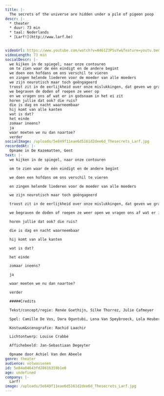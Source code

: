 ```yaml
---
title: |-
  The secrets of the universe are hidden under a pile of pigeon poop
descr: |-
  * theater
  * duur: 73 min
  * taal: Nederlands
  * [Larf!](http://www.larf.be)

  ‍
videoUrl: https://www.youtube.com/watch?v=A461Z3PSuYw&feature=youtu.be&t=1
videoLength: 73 min
socialDescr: |-
  we kijken in de spiegel, naar onze contouren
  om te zien waar de één eindigt en de andere begint
  we doen een hofdans om ons verschil te vieren
  en zingen helende liederen voor de moeder van alle moeders
  we zijn neurotisch maar toch geëngageerd
  troost zit in de eerlijkheid over onze mislukkingen, dat geven we graag toe
  we begraven de doden of roepen ze weer op
  en we vragen ons af wat er in godsnaam in het ei zit
  horen jullie dat ook? die ruis?
  die is dag en nacht waarneembaar
  hij komt van alle kanten
  wat is dat?
  het einde
  zomaar ineens?
  ja
  waar moeten we nu dan naartoe?
  verder
socialImage: /uploads/5e849f11eae6d5161d2dee6d_Thesecrets_Larf.jpg
recordedAt: |-
  Opname in De Kazematten, Gent
text: |-
  we kijken in de spiegel, naar onze contouren

  om te zien waar de één eindigt en de andere begint

  we doen een hofdans om ons verschil te vieren

  en zingen helende liederen voor de moeder van alle moeders

  we zijn neurotisch maar toch geëngageerd

  troost zit in de eerlijkheid over onze mislukkingen, dat geven we graag toe

  we begraven de doden of roepen ze weer open we vragen ons af wat er in godsnaam in het ei zit

  horen jullie dat ook? die ruis?

  die is dag en nacht waarneembaar

  hij komt van alle kanten

  wat is dat?

  het einde

  zomaar ineens?

  ja

  waar moeten we nu dan naartoe?

  verder

  #####Credits

  Tekst/concept/regie: Renée Goethijn, Silke Thorrez, Julie Cafmeyer

  Spel: Camille De Vos, Dara Oguntubi, Lena Van Speybroeck, Lola Heuberger, Luca Persan, Pepijn Loobuyck

  Kostuum&scenografie: Rachid Laachir

  Lichtontwerp: Louise Crabbé

  Affichebeeld: Jan-Sebastiaan Degeyter

  Opname door Achiel Van den Abeele
genre: theater
audience: volwassenen
id: 5e84a04643fd28616359b1e0
age: undefined
company: |-
  Larf!
image: /uploads/5e849f11eae6d5161d2dee6d_Thesecrets_Larf.jpg
---
```

